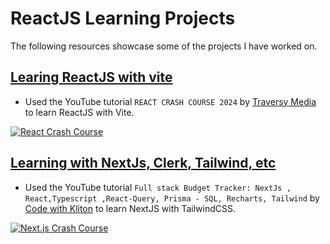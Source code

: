 # ReactJS Learning Projects

The following resources showcase some of the projects I have worked on.

## [Learing ReactJS with vite](/react-jobsapp)

- Used the YouTube tutorial `REACT CRASH COURSE 2024` by [Traversy Media](https://www.youtube.com/watch?v=LDB4uaJ87e0) to learn ReactJS with Vite.

[![React Crash Course](https://img.youtube.com/vi/LDB4uaJ87e0/0.jpg)](https://www.youtube.com/watch?v=LDB4uaJ87e0)

## [Learning with NextJs, Clerk, Tailwind, etc](/budget-tracker)

- Used the YouTube tutorial `Full stack Budget Tracker: NextJs , React,Typescript ,React-Query, Prisma - SQL, Recharts, Tailwind` by [Code with Kliton](https://www.youtube.com/watch?v=nANLXwxZxks) to learn NextJS with TailwindCSS.

[![Next.js Crash Course](https://img.youtube.com/vi/nANLXwxZxks/0.jpg)](https://www.youtube.com/watch?v=nANLXwxZxks)
